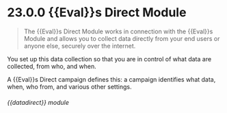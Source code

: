 # 23.0.0    {{Eval}}s Direct Module

> The {{Eval}}s Direct Module works in connection with the {{Eval}}s Module and allows you to collect data directly from your end users or anyone else, securely over the internet. 

You set up this data collection so that you are in control of what data are collected, from who, and when.

A {{Eval}}s Direct campaign defines this: a campaign identifies what data, when, who from, and various other settings. 

###### {{datadirect}} module

